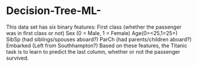 # Decision-Tree-ML-
This data set has six binary features:  First class (whether the passenger was in first class or not) Sex (0 = Male, 1 = Female) Age(0=&lt;25,1=25+) SibSp (had siblings/spouses aboard?) ParCh (had parents/children aboard?)  Embarked (Left from Southhampton?) Based on these features, the Titanic task is to learn to predict the last column, whether or not the passenger survived.
